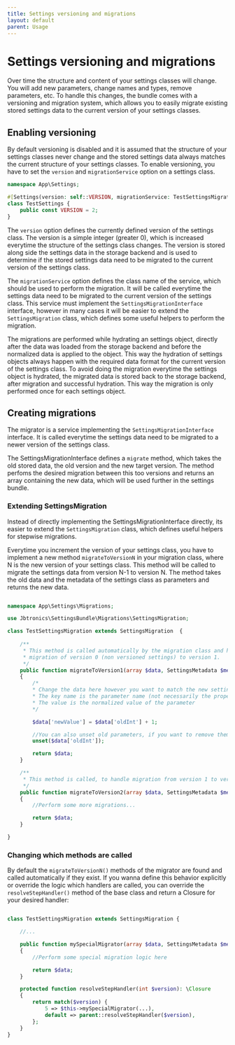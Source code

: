 ```yaml
---
title: Settings versioning and migrations
layout: default
parent: Usage
---
```


# Settings versioning and migrations

Over time the structure and content of your settings classes will change. You will add new parameters, change names and types, remove parameters, etc. To handle this changes, the bundle comes with a versioning and migration system, which allows you to easily migrate existing stored settings data to the current version of your settings classes.

## Enabling versioning

By default versioning is disabled and it is assumed that the structure of your settings classes never change and the stored settings data always matches the current structure of your settings classes. To enable versioning, you have to set the `version` and `migrationService` option on a settings class.

```php
namespace App\Settings;

#[Settings(version: self::VERSION, migrationService: TestSettingsMigration::class)]
class TestSettings {
    public const VERSION = 2;
}
```

The `version` option defines the currently defined version of the settings class. The version is a simple integer (greater 0), which is increased everytime the structure of the settings class changes. The version is stored along side the settings data in the storage backend and is used to determine if the stored settings data need to be migrated to the current version of the settings class.

The `migrationService` option defines the class name of the service, which should be used to perform the migration. It will be called everytime the settings data need to be migrated to the current version of the settings class. This service must implement the `SettingsMigrationInterface` interface, however in many cases it will be easier to extend the `SettingsMigration` class, which defines some useful helpers to perform the migration.

The migrations are performed while hydrating an settings object, directly after the data was loaded from the storage backend and before the normalized data is applied to the object. This way the hydration of settings objects always happen with the required data format for the current version of the settings class.
To avoid doing the migration everytime the settings object is hydrated, the migrated data is stored back to the storage backend, after migration and successful hydration. This way the migration is only performed once for each settings object.

## Creating migrations

The migrator is a service implementing the `SettingsMigrationInterface` interface. It is called everytime the settings data need to be migrated to a newer version of the settings class. 

The SettingsMigrationInterface defines a `migrate` method, which takes the old stored data, the old version and the new target version. The method perfoms the desired migration between this too versions and returns an array containing the new data, which will be used further in the settings bundle.

### Extending SettingsMigration

Instead of directly implementing the SettingsMigrationInterface directly, its easier to extend the `SettingsMigration` class, which defines useful helpers for stepwise migrations.

Everytime you increment the version of your settings class, you have to implement a new method `migrateToVersionN` in your migration class, where N is the new version of your settings class. This method will be called to migrate the settings data from version N-1 to version N. The method takes the old data and the metadata of the settings class as parameters and returns the new data. 

```php

namespace App\Settings\Migrations;

use Jbtronics\SettingsBundle\Migrations\SettingsMigration;

class TestSettingsMigration extends SettingsMigration  {
    
    /**
     * This method is called automatically by the migration class and handles 
     * migration of version 0 (non versioned settings) to version 1.
     */
    public function migrateToVersion1(array $data, SettingsMetadata $metadata): array
    {
        /*
        * Change the data here however you want to match the new settings schema
        * The key name is the parameter name (not necessarily the property name)
        * The value is the normalized value of the parameter 
        */

        $data['newValue'] = $data['oldInt'] + 1;

        //You can also unset old parameters, if you want to remove them
        unset($data['oldInt']);

        return $data;
    }

    /**
     * This method is called, to handle migration from version 1 to version 2.
     */
    public function migrateToVersion2(array $data, SettingsMetadata $metadata): array
    {
        //Perform some more migrations...

        return $data;
    }

}
```

### Changing which methods are called

By default the `migrateToVersionN()` methods of the migrator are found and called automatically if they exist. If you wanna define this behavior explicitly or override the logic which handlers are called, you can override the `resolveStepHandler()` method of the base class and return a Closure for your desired handler:

```php

class TestSettingsMigration extends SettingsMigration {

    //...

    public function mySpecialMigrator(array $data, SettingsMetadata $metadata): array
    {
        //Perform some special migration logic here

        return $data;
    }

    protected function resolveStepHandler(int $version): \Closure
    {
        return match($version) {
            5 => $this->mySpecialMigrator(...),
            default => parent::resolveStepHandler($version),
        };
    }
}

```